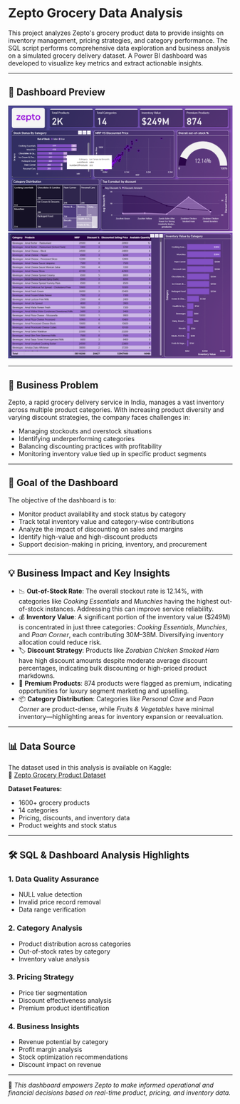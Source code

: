 # Zepto Grocery Data Analysis

This project analyzes Zepto's grocery product data to provide insights on inventory management, pricing strategies, and category performance. The SQL script performs comprehensive data exploration and business analysis on a simulated grocery delivery dataset. A Power BI dashboard was developed to visualize key metrics and extract actionable insights.

---

## 📸 Dashboard Preview
![Zepto Dashboard 1](https://github.com/patelmuqarrab/Dashboards/blob/main/Zepto%20Inventory%20Analysis/1.png)
![Zepto Dashboard 2](https://github.com/patelmuqarrab/Dashboards/blob/main/Zepto%20Inventory%20Analysis/2.png) 

---

## 🧩 Business Problem

Zepto, a rapid grocery delivery service in India, manages a vast inventory across multiple product categories. With increasing product diversity and varying discount strategies, the company faces challenges in:
- Managing stockouts and overstock situations
- Identifying underperforming categories
- Balancing discounting practices with profitability
- Monitoring inventory value tied up in specific product segments

---

## 🎯 Goal of the Dashboard

The objective of the dashboard is to:
- Monitor product availability and stock status by category
- Track total inventory value and category-wise contributions
- Analyze the impact of discounting on sales and margins
- Identify high-value and high-discount products
- Support decision-making in pricing, inventory, and procurement

---

## 💡 Business Impact and Key Insights

- 📉 **Out-of-Stock Rate**: The overall stockout rate is 12.14%, with categories like *Cooking Essentials* and *Munchies* having the highest out-of-stock instances. Addressing this can improve service reliability.
- 💰 **Inventory Value**: A significant portion of the inventory value ($249M) is concentrated in just three categories: *Cooking Essentials*, *Munchies*, and *Paan Corner*, each contributing $30M–$38M. Diversifying inventory allocation could reduce risk.
- 🏷️ **Discount Strategy**: Products like *Zorabian Chicken Smoked Ham* have high discount amounts despite moderate average discount percentages, indicating bulk discounting or high-priced product markdowns.
- 🔎 **Premium Products**: 874 products were flagged as premium, indicating opportunities for luxury segment marketing and upselling.
- 📦 **Category Distribution**: Categories like *Personal Care* and *Paan Corner* are product-dense, while *Fruits & Vegetables* have minimal inventory—highlighting areas for inventory expansion or reevaluation.

---

## 📊 Data Source

The dataset used in this analysis is available on Kaggle:  
🔗 [Zepto Grocery Product Dataset](https://www.kaggle.com/datasets/palvinder2006/zepto-inventory-dataset/data?select=zepto_v2.csv)

**Dataset Features:**
- 1600+ grocery products
- 14 categories
- Pricing, discounts, and inventory data
- Product weights and stock status

---

## 🛠️ SQL & Dashboard Analysis Highlights

### 1. Data Quality Assurance
- NULL value detection
- Invalid price record removal
- Data range verification

### 2. Category Analysis
- Product distribution across categories
- Out-of-stock rates by category
- Inventory value analysis

### 3. Pricing Strategy
- Price tier segmentation
- Discount effectiveness analysis
- Premium product identification

### 4. Business Insights
- Revenue potential by category
- Profit margin analysis
- Stock optimization recommendations
- Discount impact on revenue

---

📌 *This dashboard empowers Zepto to make informed operational and financial decisions based on real-time product, pricing, and inventory data.*

